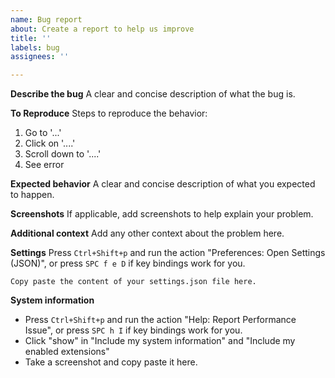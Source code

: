```yaml
---
name: Bug report
about: Create a report to help us improve
title: ''
labels: bug
assignees: ''

---
```


**Describe the bug**
A clear and concise description of what the bug is.

**To Reproduce**
Steps to reproduce the behavior:

1. Go to '...'
2. Click on '....'
3. Scroll down to '....'
4. See error

**Expected behavior**
A clear and concise description of what you expected to happen.

**Screenshots**
If applicable, add screenshots to help explain your problem.

**Additional context**
Add any other context about the problem here.

**Settings**
Press `Ctrl+Shift+p` and run the action "Preferences: Open Settings (JSON)",
or press `SPC f e D`  if key bindings work for you.

```
Copy paste the content of your settings.json file here.
```

**System information**
- Press `Ctrl+Shift+p` and run the action "Help: Report Performance Issue", or
  press `SPC h I` if key bindings work for you.
- Click "show" in "Include my system information" and "Include my enabled extensions"
- Take a screenshot and copy paste it here.
